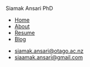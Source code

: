 <!DOCTYPE html>
<html>
 <head>
 Siamak Ansari PhD
 </head>
 <body>
   <nav>
     <ul>
       <li><a href=”/”>Home</a></li>
       <li><a href=”/about”>About</a></li>
       <li><a href=”/resume”>Resume</a></li>
       <li><a href=”/blog”>Blog</a></li>
     </ul>
   </nav>
   <div class=”container”>
     <div class=”blurb”>
     </div>
   </div>
   <footer>
   <ul>
     <li><a href=”mailto:siamak.ansari@otago.ac.nz”>siamak.ansari@otago.ac.nz</a></li>
      <li><a href=”mailto:siaamak.ansari@gmail.com”>siaamak.ansari@gmail.com</a></li>
   </ul>
   </footer>
 </body>
</html>
